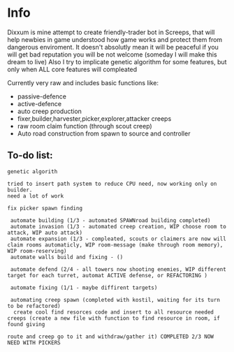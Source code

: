 # Info
Dixxum is mine attempt to create friendly-trader bot in Screeps, that will help newbies in game understood how game works and protect them from dangerous enviroment.
It doesn't absolutly mean it will be peaceful if you will get bad reputation you will be not welcome (someday I will make this dream to live)
Also I try to implicate genetic algorithm for some features, but only when ALL core features will compleated

Currently very raw and includes basic functions like:
* passive-defence
* active-defence
* auto creep production
* fixer,builder,harvester,picker,explorer,attacker creeps
* raw room claim function (through scout creep)
* Auto road construction from spawn to source and controller


To-do list:
--
    genetic algorith

    tried to insert path system to reduce CPU need, now working only on builder.
    need a lot of work
    
    fix picker spawn finding

     automate building (1/3 - automated SPAWNroad building completed)
     automate invasion (1/3 - automated creep creation, WIP choose room to attack, WIP auto attack)
     automate expansion (1/3 - compleated, scouts or claimers are now will claim rooms automaticly, WIP room-message (make through room memory), WIP room-reserving)
     automate walls build and fixing - ()

     automate defend (2/4 - all towers now shooting enemies, WIP different target for each turret, automat ACTIVE defense, or REFACTORING )

     automate fixing (1/1 - maybe diffirent targets)

     automating creep spawn (completed with kostil, waiting for its turn to be refactored)
      create cool find resorces code and insert to all resource needed creeps (create a new file with function to find resource in room, if found giving
                                                                              route and creep go to it and withdraw/gather it) COMPLETED 2/3 NOW NEED WITH PICKERS
